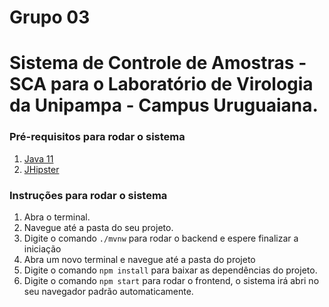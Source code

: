 # Grupo 03

# Sistema de Controle de Amostras - SCA para o Laboratório de Virologia da Unipampa - Campus Uruguaiana.

### Pré-requisitos para rodar o sistema
1. [Java 11](https://adoptopenjdk.net/)
2. [JHipster](https://www.jhipster.tech/)
   
### Instruções para rodar o sistema
1. Abra o terminal.
2. Navegue até a pasta do seu projeto.
3. Digite o comando `./mvnw` para rodar o backend e espere finalizar a iniciação
4. Abra um novo terminal e navegue até a pasta do projeto
5. Digite o comando `npm install` para baixar as dependências do projeto.
6. Digite o comando `npm start` para rodar o frontend, o sistema irá abri no seu navegador padrão automaticamente.


